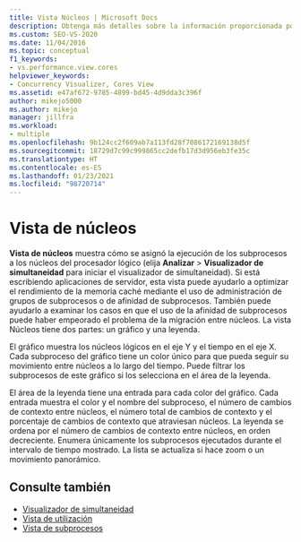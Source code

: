 ```yaml
---
title: Vista Núcleos | Microsoft Docs
description: Obtenga más detalles sobre la información proporcionada por la vista Núcleos. Puede ayudarle a utilizar la afinidad de subprocesos o la administración de grupos de subprocesos para optimizar el rendimiento de la memoria caché.
ms.custom: SEO-VS-2020
ms.date: 11/04/2016
ms.topic: conceptual
f1_keywords:
- vs.performance.view.cores
helpviewer_keywords:
- Concurrency Visualizer, Cores View
ms.assetid: e47af672-9785-4899-bd45-4d9dda3c396f
author: mikejo5000
ms.author: mikejo
manager: jillfra
ms.workload:
- multiple
ms.openlocfilehash: 9b124cc2f609ab7a113fd28f7086172169138d5f
ms.sourcegitcommit: 18729d7c99c999865cc2defb17d3d956eb3fe35c
ms.translationtype: HT
ms.contentlocale: es-ES
ms.lasthandoff: 01/23/2021
ms.locfileid: "98720714"
---
```

# <a name="cores-view"></a>Vista de núcleos
**Vista de núcleos** muestra cómo se asignó la ejecución de los subprocesos a los núcleos del procesador lógico (elija **Analizar** > **Visualizador de simultaneidad** para iniciar el visualizador de simultaneidad). Si está escribiendo aplicaciones de servidor, esta vista puede ayudarlo a optimizar el rendimiento de la memoria caché mediante el uso de administración de grupos de subprocesos o de afinidad de subprocesos. También puede ayudarlo a examinar los casos en que el uso de la afinidad de subprocesos puede haber empeorado el problema de la migración entre núcleos. La vista Núcleos tiene dos partes: un gráfico y una leyenda.

 El gráfico muestra los núcleos lógicos en el eje Y y el tiempo en el eje X. Cada subproceso del gráfico tiene un color único para que pueda seguir su movimiento entre núcleos a lo largo del tiempo. Puede filtrar los subprocesos de este gráfico si los selecciona en el área de la leyenda.

 El área de la leyenda tiene una entrada para cada color del gráfico. Cada entrada muestra el color y el nombre del subproceso, el número de cambios de contexto entre núcleos, el número total de cambios de contexto y el porcentaje de cambios de contexto que atraviesan núcleos. La leyenda se ordena por el número de cambios de contexto entre núcleos, en orden decreciente. Enumera únicamente los subprocesos ejecutados durante el intervalo de tiempo mostrado.  La lista se actualiza si hace zoom o un movimiento panorámico.

## <a name="see-also"></a>Consulte también
- [Visualizador de simultaneidad](../profiling/concurrency-visualizer.md)
- [Vista de utilización](../profiling/utilization-view.md)
- [Vista de subprocesos](../profiling/threads-view-parallel-performance.md)